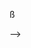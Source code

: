 <f-slider title="BPM" from="50" to="200" value="120" set="bpm" step="0.5" />

<f-sequencer
	:bpm="get('bpm', 120)"
  v-on:beat1="log('beat1')"
  v-on:beat2="log('beat2')"
  v-on:beat3="log('beat3')"
  v-on:beat4="log('beat4')"
/>

<!--
<span
	:style="{ borderRadius: 0, background: i == get('c') ? 'yellow' : '' }"
	v-for="c,i in chords()"
  @click="() => set('c',i)">
  {{ c }}
</span>

<f-slider integer :to="chords().length" set="c" />

#### Root note: {{ octave()[get('r', 0)] }}

<f-slider integer :to="octave().length" set="r" />

<f-midi-out class="grid" channel="1" v-slot="{ noteon, noteoff }">

<f-midi-in
  v-on:noteon="() => chord(chords()[get('c','C')], octave()[get('r', 0)]).forEach(note => noteon(note))"
/>

<f-midi-in
  cc="7"
  v-on:cc="value => set('r', round(scale(value, 0, 127, 0, octave().length)))"
/>

	{{ chord(chords()[get('c','C')], octave()[get('r', 0)]) }}
  
  <button
  	v-on:mousedown="() => chord(chords()[get('c','C')], octave()[get('r', 0)]).forEach(note => noteon(note))"
  	v-on:mouseup="() => chord(chords()[get('c','C')], octave()[get('r', 0)]).forEach(note => noteoff(note))">
    Play chord</button>
  
</f-midi-out>


-->

<!--
<f-midi-out class="grid" channel="1" v-slot="{ noteon, noteoff }">
  <f-card v-for="c in chords()" :key="c" :title="'Chord: C ' + c">
  <button
  	v-on:mousedown="() => chord(c).forEach(note => noteon(note))"
  	v-on:mouseup="() => chord(c).forEach(note => noteoff(note))"
  >Play chord</button>
  <h5>Individual keys</h5>
  <button
  	v-for="note in chord(c)"
    :key="note"
  	v-on:mousedown="() => noteon(note)"
  	v-on:mouseup="() => noteoff(note)"
  >{{ note }}</button>
  <p />
  </f-card>
</f-midi-out>
-->

<!--f-midi-out class="grid" channel="1" v-slot="{ noteon, noteoff }">
	<f-card
  	v-for="key in ['C5','D5','E5']"
  	v-on:mousedown.native="() => noteon(key)"
  	v-on:mouseup.native="() => noteoff(key)"
  >{{ key }}</f-card>
</f-midi-out-->
ß
<!--

<f-midi-in
  cc="5"
  v-on:cc="value => set('y', value)"
/>

<f-midi-in
  cc="7"
  v-on:cc="value => set('x', value)"
/>

<f-canvas width="256" height="256" grid>
	<f-pixel
  	:x="round(scale(get('a',0), 0, 127, 0, 255))"
  	:y="round(scale(get('y',0), 0, 127, 255, 0))"
  />
</f-canvas>

<!--f-artboard :width="127 * 2" :height="127 * 2" grid>
	<f-circle
  	:x="get('x',0) * 2"
  	:y="(127 - get('y',0)) * 2"
    r="10"
  />
</f-artboard-->

-->
    
<!--

<f-midi-in
  cc="5"
  v-on:cc="value => set('y', value)"
/>
  
<f-synth v-slot="{ noteon, noteoff }">
  <f-midi-in
    v-on:noteon="n => noteon(({'D#1': 'C3', 'E1': 'D#3', 'F1': 'G3','F#1': 'C4','G0': 'D#4', 'G#0': 'G4', 'A0': 'C5','A#0': 'D#5'})[n])"
    v-on:noteoff="n => noteoff(({'D#1': 'C3', 'E1': 'D#3', 'F1': 'G3','F#1': 'C4','G0': 'D#4', 'G#0': 'G4', 'A0': 'C5','A#0': 'D#5'})[n])"
    cc="5"
  	v-on:cc="value => { noteon(notes()[value].note); set('a',get('a',0) + 1); }"
  />
</f-synth>

<f-midi-in
  v-on:noteon="note => set('note', note)"
/>

<pre>Last reveived note: {{ get('note','') }}</pre>

<f-artboard>
  <f-line
    v-for="(note,i) in notes()"
    :x1="i * 4 + 2"
    y1="0"
    :x2="i * 4 + 2"
    :y2="note.sharp ? 50 : 100"
    :stroke="note.note == get('note','') ? 'red' : note.sharp ? 'black' : 'var(--lightgray)'"
  />
</f-artboard>

-->

<!--f-midi-in
  v-on:noteon="note => log('on ' + note)"
  v-on:notoff="note => log('off ' + note)"
/-->

<!--
<f-midi-in
	cc="all"
  v-on:cc="x => log(x)"
/>

<f-midi-in
	cc="all"
  v-on:cc="x => set('x',x)"
/>

<f-midi-in
	cc="all"
  v-on:cc="y => set('y',y)"
/>

Value: {{ get('a') }}
  
<f-scene grid>
	<f-circle
  	:x="scale(get('x',0),0,127,-2,2)"
    :y="scale(get('y',0),0,127,-2,2)"
  />
</f-scene>
-->